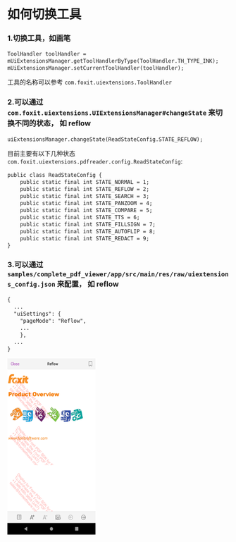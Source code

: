 # 如何切换工具

### 1.切换工具，如画笔

```code
ToolHandler toolHandler = mUiExtensionsManager.getToolHandlerByType(ToolHandler.TH_TYPE_INK);
mUiExtensionsManager.setCurrentToolHandler(toolHandler);
```
工具的名称可以参考  `com.foxit.uiextensions.ToolHandler`


### 2.可以通过  `com.foxit.uiextensions.UIExtensionsManager#changeState` 来切换不同的状态， 如 reflow

```code
uiExtensionsManager.changeState(ReadStateConfig.STATE_REFLOW);
```

目前主要有以下几种状态`com.foxit.uiextensions.pdfreader.config.ReadStateConfig`:
```code
public class ReadStateConfig {
    public static final int STATE_NORMAL = 1;
    public static final int STATE_REFLOW = 2;
    public static final int STATE_SEARCH = 3;
    public static final int STATE_PANZOOM = 4;
    public static final int STATE_COMPARE = 5;
    public static final int STATE_TTS = 6;
    public static final int STATE_FILLSIGN = 7;
    public static final int STATE_AUTOFLIP = 8;
    public static final int STATE_REDACT = 9;
}
```

### 3.可以通过  `samples/complete_pdf_viewer/app/src/main/res/raw/uiextensions_config.json` 来配置， 如 reflow

```code
{
  ...
  "uiSettings": {
    "pageMode": "Reflow",
    ...
    },
  ...
}
```  

<img alt="Screenshot_8" height="400" src="../screenshot/Screenshot_8.png" width="200"/>